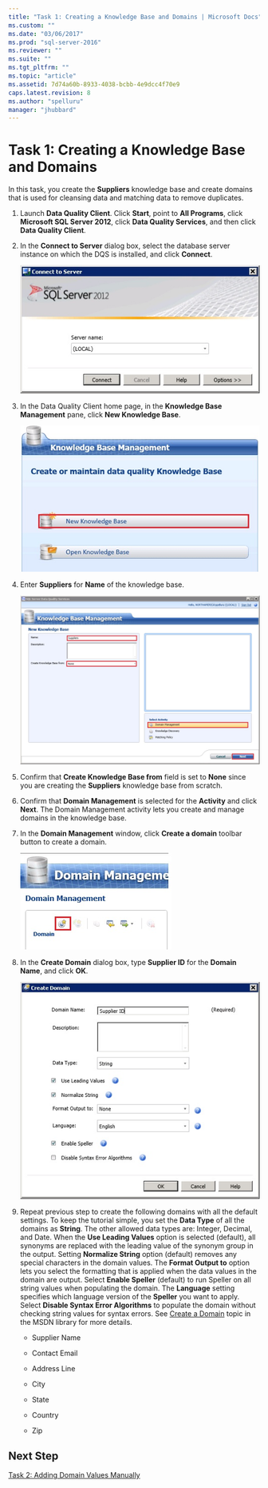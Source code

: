 ```yaml
---
title: "Task 1: Creating a Knowledge Base and Domains | Microsoft Docs"
ms.custom: ""
ms.date: "03/06/2017"
ms.prod: "sql-server-2016"
ms.reviewer: ""
ms.suite: ""
ms.tgt_pltfrm: ""
ms.topic: "article"
ms.assetid: 7d74a60b-8933-4038-bcbb-4e9dcc4f70e9
caps.latest.revision: 8
ms.author: "spelluru"
manager: "jhubbard"
---
```

# Task 1: Creating a Knowledge Base and Domains
In this task, you create the **Suppliers** knowledge base and create domains that is used for cleansing data and matching data to remove duplicates.  
  
1.  Launch **Data Quality Client**. Click **Start**, point to **All Programs**, click **Microsoft SQL Server 2012**, click **Data Quality Services**, and then click **Data Quality Client**.  
  
2.  In the **Connect to Server** dialog box, select the database server instance on which the DQS is installed, and click **Connect**.  
  
    ![Connect to Server Dialog Box](../a9notintoc/media/et-creatingaknowledgebaseanddomains-01.jpg "Connect to Server Dialog Box")  
  
3.  In the Data Quality Client home page, in the **Knowledge Base Management** pane, click **New Knowledge Base**.  
  
    ![Knowledge Base Management - New KB](../a9notintoc/media/et-creatingaknowledgebaseanddomains-02.jpg "Knowledge Base Management - New KB")  
  
4.  Enter **Suppliers** for **Name** of the knowledge base.  
  
    ![New Knowledge Base - Domain Management](../a9notintoc/media/et-creatingaknowledgebaseanddomains-03.jpg "New Knowledge Base - Domain Management")  
  
5.  Confirm that **Create Knowledge Base from** field is set to **None** since you are creating the **Suppliers** knowledge base from scratch.  
  
6.  Confirm that **Domain Management** is selected for the **Activity** and click **Next**. The Domain Management activity lets you create and manage domains in the knowledge base.  
  
7.  In the **Domain Management** window, click **Create a domain** toolbar button to create a domain.  
  
    ![Create Domain Toolbar Button](../a9notintoc/media/et-creatingaknowledgebaseanddomains-04.jpg "Create Domain Toolbar Button")  
  
8.  In the **Create Domain** dialog box, type **Supplier ID** for the **Domain Name**, and click **OK**.  
  
    ![Create Domain Dialog Box](../a9notintoc/media/et-creatingaknowledgebaseanddomains-05.jpg "Create Domain Dialog Box")  
  
9. Repeat previous step to create the following domains with all the default settings. To keep the tutorial simple, you set the **Data Type** of all the domains as **String**. The other allowed data types are: Integer, Decimal, and Date. When the **Use Leading Values** option is selected (default), all synonyms are replaced with the leading value of the synonym group in the output. Setting **Normalize String** option (default) removes any special characters in the domain values. The **Format Output to** option lets you select the formatting that is applied when the data values in the domain are output. Select **Enable Speller** (default) to run Speller on all string values when populating the domain. The **Language** setting specifies which language version of the **Speller** you want to apply. Select **Disable Syntax Error Algorithms** to populate the domain without checking string values for syntax errors. See [Create a Domain](http://msdn.microsoft.com/library/hh510401.aspx) topic in the MSDN library for more details.  
  
    -   Supplier Name  
  
    -   Contact Email  
  
    -   Address Line  
  
    -   City  
  
    -   State  
  
    -   Country  
  
    -   Zip  
  
## Next Step  
[Task 2: Adding Domain Values Manually](../a9notintoc/task-2-adding-domain-values-manually.md)  
  
